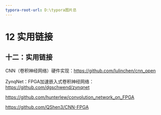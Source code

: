 ```yaml
---
typora-root-url: D:\typora图片总
---
```


# 12 实用链接

## 十二：实用链接

CNN（卷积神经网络）硬件实现：https://github.com/lulinchen/cnn_open

ZynqNet：FPGA加速嵌入式卷积神经网络：https://github.com/dgschwend/zynqnet

https://github.com/hunterlew/convolution_network_on_FPGA

https://github.com/QShen3/CNN-FPGA

